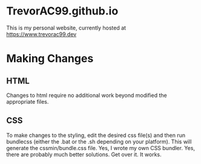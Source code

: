 # TrevorAC99.github.io
This is my personal website, currently hosted at https://www.trevorac99.dev

# Making Changes
## HTML
Changes to html require no additional work beyond modified the appropriate
files.

## CSS
To make changes to the styling, edit the desired css file(s) and then run
bundlecss (either the .bat or the .sh depending on your platform).
This will generate the cssmin/bundle.css file.
Yes, I wrote my own CSS bundler.
Yes, there are probably much better solutions.
Get over it. It works.
